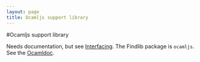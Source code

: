 ```yaml
---
layout: page
title: Ocamljs support library
---
```

#Ocamljs support library

Needs documentation, but see [Interfacing](Interfacing.html). The
Findlib package is `ocamljs`. See the [Ocamldoc](doc/Ocamljs.html).

